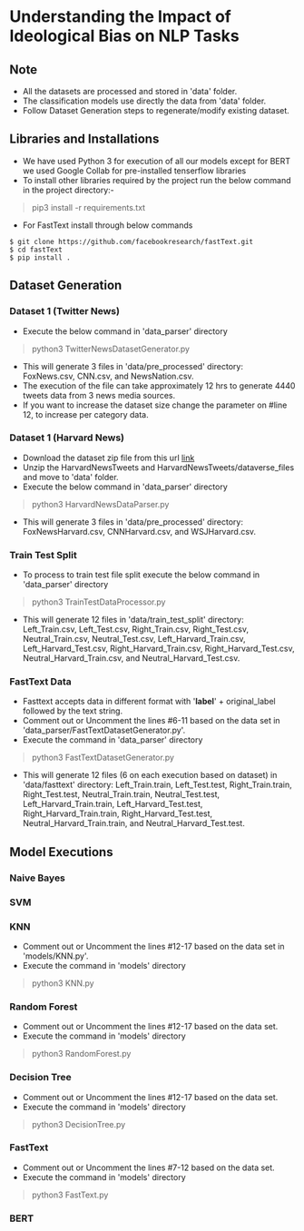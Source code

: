 # Understanding the Impact of Ideological Bias on NLP Tasks
## Note
 - All the datasets are processed and stored in 'data' folder.
 - The classification models use directly the data from 'data' folder.
 - Follow Dataset Generation steps to regenerate/modify existing dataset.

## Libraries and Installations
 - We have used Python 3 for execution of all our models except for BERT we used Google Collab for pre-installed tenserflow libraries
 - To install other libraries required by the project run the below command in the project directory:-
> pip3 install -r requirements.txt
 - For FastText install through below commands
```
$ git clone https://github.com/facebookresearch/fastText.git
$ cd fastText
$ pip install .
```

## Dataset Generation
### Dataset 1 (Twitter News)
 - Execute the below command in 'data_parser' directory
> python3 TwitterNewsDatasetGenerator.py
 - This will generate 3 files in 'data/pre_processed' directory: FoxNews.csv, CNN.csv, and NewsNation.csv.
 - The execution of the file can take approximately 12 hrs to generate 4440 tweets data from 3 news media sources.
 - If you want to increase the dataset size change the parameter on #line 12, to increase per category data.
 
### Dataset 1 (Harvard News)
 - Download the dataset zip file from this url [link](https://dataverse.harvard.edu/dataset.xhtml?persistentId=doi:10.7910/DVN/5XRZLH)
 - Unzip the HarvardNewsTweets and HarvardNewsTweets/dataverse_files and move to 'data' folder.
 - Execute the below command in 'data_parser' directory
> python3 HarvardNewsDataParser.py
 - This will generate 3 files in 'data/pre_processed' directory: FoxNewsHarvard.csv, CNNHarvard.csv, and WSJHarvard.csv.
 
### Train Test Split
 - To process to train test file split execute the below command in 'data_parser' directory
> python3 TrainTestDataProcessor.py
 - This will generate 12 files in 'data/train_test_split' directory: Left_Train.csv, Left_Test.csv, Right_Train.csv, Right_Test.csv, Neutral_Train.csv, Neutral_Test.csv, Left_Harvard_Train.csv, Left_Harvard_Test.csv, Right_Harvard_Train.csv, Right_Harvard_Test.csv, Neutral_Harvard_Train.csv, and Neutral_Harvard_Test.csv.

### FastText Data
 - Fasttext accepts data in different format with '__label__' + original_label followed by the text string.
 - Comment out or Uncomment the lines #6-11 based on the data set in 'data_parser/FastTextDatasetGenerator.py'.
 - Execute the command in 'data_parser' directory
> python3 FastTextDatasetGenerator.py
 - This will generate 12 files (6 on each execution based on dataset) in 'data/fasttext' directory: Left_Train.train, Left_Test.test, Right_Train.train, Right_Test.test, Neutral_Train.train, Neutral_Test.test, Left_Harvard_Train.train, Left_Harvard_Test.test, Right_Harvard_Train.train, Right_Harvard_Test.test, Neutral_Harvard_Train.train, and Neutral_Harvard_Test.test.
 
## Model Executions
### Naive Bayes
### SVM
### KNN
 - Comment out or Uncomment the lines #12-17 based on the data set in 'models/KNN.py'.
 - Execute the command in 'models' directory
> python3 KNN.py
### Random Forest
 - Comment out or Uncomment the lines #12-17 based on the data set.
 - Execute the command in 'models' directory
> python3 RandomForest.py
### Decision Tree
 - Comment out or Uncomment the lines #12-17 based on the data set.
 - Execute the command in 'models' directory
> python3 DecisionTree.py
### FastText
 - Comment out or Uncomment the lines #7-12 based on the data set.
 - Execute the command in 'models' directory
> python3 FastText.py
### BERT
